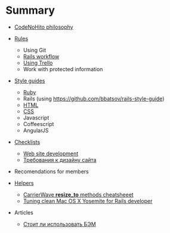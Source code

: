 # Summary

* [CodeNoHito philosophy](philosophy/README.md)

* [Rules](rules/README.md)
    * Using Git
    * [Rails workflow](rules/rails_workflow.md)
    * [Using Trello](rules/trello.md)
    * Work with protected information

* [Style guides](styleguides/README.md)
    * [Ruby](styleguides/ruby.md)
    * Rails (using https://github.com/bbatsov/rails-style-guide)
    * [HTML](styleguides/html.md)
    * [CSS](styleguides/css.md)
    * Javascript
    * Coffeescript
    * AngularJS

* [Checklists](checklists/README.md)
    * [Web site development](checklists/website.md)
    * [Требования к дизайну сайта](checklists/design_requirements.md)

* Recomendations for members

* [Helpers](helpers/README.md)
    * [CarrierWave **resize_to** methods cheatsheeet](helpers/carrierwave_resize_to.md)
    * [Tuning clean Mac OS X Yosemite for Rails developer](helpers/yousemite_tuning_for_rails.md)

* Articles
    * [Стоит ли использовать БЭМ](articles/should_we_use_bem.md)
